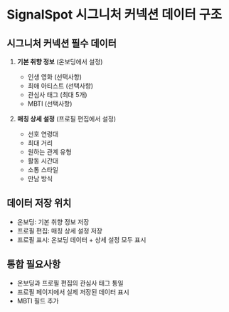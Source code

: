 # SignalSpot 시그니처 커넥션 데이터 구조

## 시그니처 커넥션 필수 데이터
1. **기본 취향 정보** (온보딩에서 설정)
   - 인생 영화 (선택사항)
   - 최애 아티스트 (선택사항)
   - 관심사 태그 (최대 5개)
   - MBTI (선택사항)

2. **매칭 상세 설정** (프로필 편집에서 설정)
   - 선호 연령대
   - 최대 거리
   - 원하는 관계 유형
   - 활동 시간대
   - 소통 스타일
   - 만남 방식

## 데이터 저장 위치
- 온보딩: 기본 취향 정보 저장
- 프로필 편집: 매칭 상세 설정 저장
- 프로필 표시: 온보딩 데이터 + 상세 설정 모두 표시

## 통합 필요사항
- 온보딩과 프로필 편집의 관심사 태그 통일
- 프로필 페이지에서 실제 저장된 데이터 표시
- MBTI 필드 추가